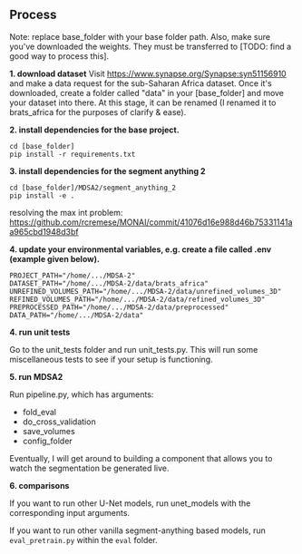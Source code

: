 ## Process

Note: replace base_folder with your base folder path. Also, make sure you've downloaded the weights. They must be transferred to [TODO: find a good way to process this]. 

**1. download dataset**
Visit https://www.synapse.org/Synapse:syn51156910 and make a data request for the sub-Saharan Africa dataset. Once it's downloaded, create a folder called "data" in your [base_folder] and move your dataset into there. At this stage, it can be renamed (I renamed it to brats_africa for the purposes of clarify & ease).

**2. install dependencies for the base project.**
```
cd [base_folder]
pip install -r requirements.txt
```

**3. install dependencies for the segment anything 2**
```
cd [base_folder]/MDSA2/segment_anything_2
pip install -e .
```
resolving the max int problem: https://github.com/rcremese/MONAI/commit/41076d16e988d46b75331141aa965cbd1948d3bf

**4. update your environmental variables, e.g. create a file called .env (example given below).**
```
PROJECT_PATH="/home/.../MDSA-2"
DATASET_PATH="/home/.../MDSA-2/data/brats_africa"
UNREFINED_VOLUMES_PATH="/home/.../MDSA-2/data/unrefined_volumes_3D"
REFINED_VOLUMES_PATH="/home/.../MDSA-2/data/refined_volumes_3D"
PREPROCESSED_PATH="/home/.../MDSA-2/data/preprocessed"
DATA_PATH="/home/.../MDSA-2/data"
```
**4. run unit tests**

Go to the unit_tests folder and run unit_tests.py. This will run some miscellaneous tests to see if your setup is functioning. 

**5. run MDSA2**

Run pipeline.py, which has arguments:
- fold_eval
- do_cross_validation
- save_volumes
- config_folder

Eventually, I will get around to building a component that allows you to watch the segmentation be generated live. 

**6. comparisons**

If you want to run other U-Net models, run unet_models with the corresponding input arguments. 

If you want to run other vanilla segment-anything based models, run `eval_pretrain.py` within the `eval` folder. 